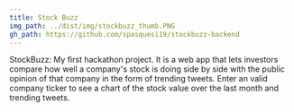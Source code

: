 ```yaml
---
title: Stock Buzz
img_path: ../dist/img/stockbuzz_thumb.PNG
gh_path: https://github.com/spasquesi19/stockbuzz-backend
---
```


StockBuzz: My first hackathon project. It is a web app that lets investors compare how well a company's stock is doing side by side with the public opinion of that company in the form of trending tweets. Enter an valid company ticker to see a chart of the stock value over the last month and trending tweets.
